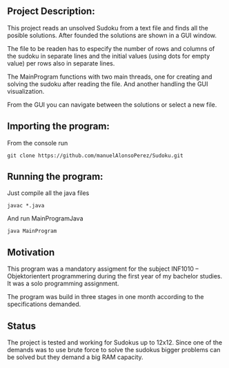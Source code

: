 ## Project Description:

This project reads an unsolved Sudoku from a text file and finds all the posible solutions. After founded the solutions are shown in a GUI window.

The file to be readen has to especify the number of rows and columns of the sudoku in separate lines and the initial values (using dots for empty value) per rows also in separate lines.

The MainProgram functions with two main threads, one for creating and solving the sudoku after reading the file. And another handling the GUI visualization.

From the GUI you can navigate between the solutions or select a new file.

## Importing the program:

From the console run 

`git clone https://github.com/manuelAlonsoPerez/Sudoku.git`

## Running the program:

Just compile all the java files

`javac *.java`

And run MainProgramJava

`java MainProgram`

## Motivation

This program was a mandatory assigment for the subject INF1010 – Objektorientert programmering during the first year of my bachelor studies. It was a solo programming assignment.

The program was build in three stages in one month according to the specifications demanded.

## Status

The  project is tested and working for Sudokus up to 12x12. Since one of the demands was to use brute force to solve the sudokus bigger problems can be solved but they demand a big RAM capacity.




